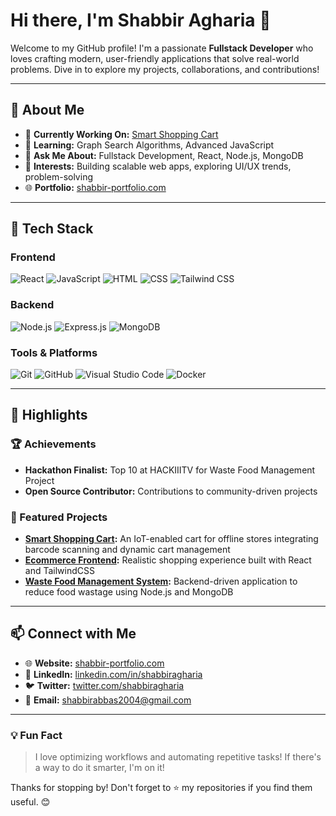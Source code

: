 # Hi there, I'm Shabbir Agharia 👋

Welcome to my GitHub profile! I'm a passionate **Fullstack Developer** who loves crafting modern, user-friendly applications that solve real-world problems. Dive in to explore my projects, collaborations, and contributions!

---

## 🚀 About Me

- 🔭 **Currently Working On:** [Smart Shopping Cart](#)
- 🌱 **Learning:** Graph Search Algorithms, Advanced JavaScript
- 💬 **Ask Me About:** Fullstack Development, React, Node.js, MongoDB
- 🌟 **Interests:** Building scalable web apps, exploring UI/UX trends, problem-solving
- 🌐 **Portfolio:** [shabbir-portfolio.com](#)

---

## 🔧 Tech Stack

### Frontend
![React](https://img.shields.io/badge/-React-61DAFB?logo=react&logoColor=white&style=flat)
![JavaScript](https://img.shields.io/badge/-JavaScript-F7DF1E?logo=javascript&logoColor=black&style=flat)
![HTML](https://img.shields.io/badge/-HTML5-E34F26?logo=html5&logoColor=white&style=flat)
![CSS](https://img.shields.io/badge/-CSS3-1572B6?logo=css3&logoColor=white&style=flat)
![Tailwind CSS](https://img.shields.io/badge/-TailwindCSS-38B2AC?logo=tailwind-css&logoColor=white&style=flat)

### Backend
![Node.js](https://img.shields.io/badge/-Node.js-339933?logo=node.js&logoColor=white&style=flat)
![Express.js](https://img.shields.io/badge/-Express.js-000000?logo=express&logoColor=white&style=flat)
![MongoDB](https://img.shields.io/badge/-MongoDB-47A248?logo=mongodb&logoColor=white&style=flat)

### Tools & Platforms
![Git](https://img.shields.io/badge/-Git-F05032?logo=git&logoColor=white&style=flat)
![GitHub](https://img.shields.io/badge/-GitHub-181717?logo=github&logoColor=white&style=flat)
![Visual Studio Code](https://img.shields.io/badge/-VSCode-007ACC?logo=visual-studio-code&logoColor=white&style=flat)
![Docker](https://img.shields.io/badge/-Docker-2496ED?logo=docker&logoColor=white&style=flat)

---

## 🌟 Highlights

### 🏆 Achievements

- **Hackathon Finalist:** Top 10 at HACKIIITV for Waste Food Management Project
- **Open Source Contributor:** Contributions to community-driven projects

### 🔨 Featured Projects

- **[Smart Shopping Cart](#):** An IoT-enabled cart for offline stores integrating barcode scanning and dynamic cart management
- **[Ecommerce Frontend](#):** Realistic shopping experience built with React and TailwindCSS
- **[Waste Food Management System](#):** Backend-driven application to reduce food wastage using Node.js and MongoDB

---



## 📫 Connect with Me

- 🌐 **Website:** [shabbir-portfolio.com](#)
- 💼 **LinkedIn:** [linkedin.com/in/shabbiragharia](https://www.linkedin.com/in/shabbirabbas-agharia-268575249/)
- 🐦 **Twitter:** [twitter.com/shabbiragharia](#)
- 📧 **Email:** [shabbirabbas2004@gmail.com](mailto:shabbirabbas2004@gmail.com)

---

### 💡 Fun Fact

> I love optimizing workflows and automating repetitive tasks! If there's a way to do it smarter, I'm on it!

Thanks for stopping by! Don't forget to ⭐️ my repositories if you find them useful. 😊

